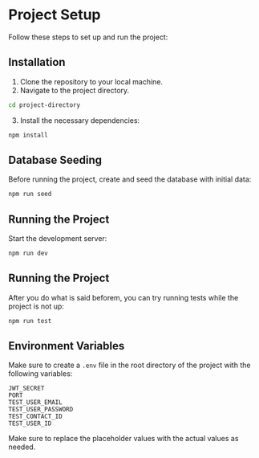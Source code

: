 # Project Setup

Follow these steps to set up and run the project:

## Installation

1. Clone the repository to your local machine.
2. Navigate to the project directory.

```bash
cd project-directory
```

3. Install the necessary dependencies:

```bash
npm install
```

## Database Seeding

Before running the project, create and seed the database with initial data:

```bash
npm run seed
```

## Running the Project

Start the development server:

```bash
npm run dev
```

## Running the Project

After you do what is said beforem, you can try running tests while the project is not up:

```bash
npm run test
```

## Environment Variables

Make sure to create a `.env` file in the root directory of the project with the following variables:

```
JWT_SECRET
PORT
TEST_USER_EMAIL
TEST_USER_PASSWORD
TEST_CONTACT_ID
TEST_USER_ID
```

Make sure to replace the placeholder values with the actual values as needed.
